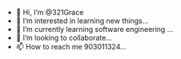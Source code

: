 - 👋 Hi, I’m @321Grace
- 👀 I’m interested in learning new things...
- 🌱 I’m currently learning software engineering  ...
- 💞️ I’m looking to collaborate...
- 📫 How to reach me 903011324...

<!---
321Grace/321Grace is a ✨ special ✨ repository because its `README.md` (this file) appears on your GitHub profile.
You can click the Preview link to take a look at your changes.
--->
